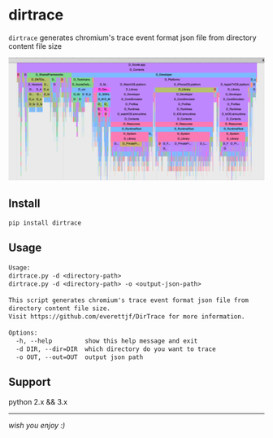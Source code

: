 # dirtrace

`dirtrace` generates chromium's trace event format json file from directory content file size

![Xcode.app](screen.png)

## Install

```
pip install dirtrace
```

## Usage

```
Usage: 
dirtrace.py -d <directory-path>
dirtrace.py -d <directory-path> -o <output-json-path>

This script generates chromium's trace event format json file from directory content file size.
Visit https://github.com/everettjf/DirTrace for more information.

Options:
  -h, --help         show this help message and exit
  -d DIR, --dir=DIR  which directory do you want to trace
  -o OUT, --out=OUT  output json path
```

## Support

python 2.x && 3.x

---

*wish you enjoy :)*

